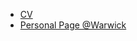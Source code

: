 - [CV](https://share.niconi.org/cv.pdf)
- [Personal Page @Warwick](https://warwick.ac.uk/fac/sci/physics/research/epp/people/qiyu_yan/)
